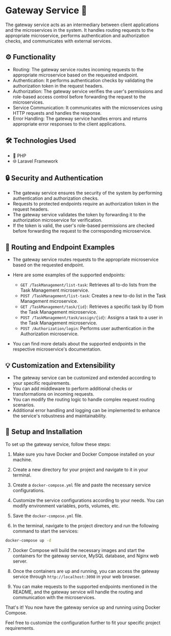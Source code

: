 

# Gateway Service 🚀

The gateway service acts as an intermediary between client applications and the microservices in the system. It handles routing requests to the appropriate microservice, performs authentication and authorization checks, and communicates with external services.

## ⚙️ Functionality

- Routing: The gateway service routes incoming requests to the appropriate microservice based on the requested endpoint.
- Authentication: It performs authentication checks by validating the authorization token in the request headers.
- Authorization: The gateway service verifies the user's permissions and role-based access control before forwarding the request to the microservices.
- Service Communication: It communicates with the microservices using HTTP requests and handles the response.
- Error Handling: The gateway service handles errors and returns appropriate error responses to the client applications.

## 🛠️ Technologies Used

- 🐘 PHP
- 🌐 Laravel Framework



## 🔒 Security and Authentication

- The gateway service ensures the security of the system by performing authentication and authorization checks.
- Requests to protected endpoints require an authorization token in the request headers.
- The gateway service validates the token by forwarding it to the authorization microservice for verification.
- If the token is valid, the user's role-based permissions are checked before forwarding the request to the corresponding microservice.

## 🚦 Routing and Endpoint Examples

- The gateway service routes requests to the appropriate microservice based on the requested endpoint.
- Here are some examples of the supported endpoints:

  - `GET /TaskManagement/list-task`: Retrieves all to-do lists from the Task Management microservice.
  - `POST /TaskManagement/list-task`: Creates a new to-do list in the Task Management microservice.
  - `GET /TaskManagement/task/{id}`: Retrieves a specific task by ID from the Task Management microservice.
  - `POST /TaskManagement/task/assign/{id}`: Assigns a task to a user in the Task Management microservice.
  - `POST /Authorization/login`: Performs user authentication in the Authorization microservice.

- You can find more details about the supported endpoints in the respective microservice's documentation.

## 💡 Customization and Extensibility

- The gateway service can be customized and extended according to your specific requirements.
- You can add middleware to perform additional checks or transformations on incoming requests.
- You can modify the routing logic to handle complex request routing scenarios.
- Additional error handling and logging can be implemented to enhance the service's robustness and maintainability.





## 🚀 Setup and Installation

To set up the gateway service, follow these steps:

1. Make sure you have Docker and Docker Compose installed on your machine.

2. Create a new directory for your project and navigate to it in your terminal.

3. Create a `docker-compose.yml` file and paste the necessary service configurations.

4. Customize the service configurations according to your needs. You can modify environment variables, ports, volumes, etc.

5. Save the `docker-compose.yml` file.

6. In the terminal, navigate to the project directory and run the following command to start the services:

```bash
docker-compose up -d
```

7. Docker Compose will build the necessary images and start the containers for the gateway service, MySQL database, and Nginx web server.

8. Once the containers are up and running, you can access the gateway service through `http://localhost:3098` in your web browser.

9. You can make requests to the supported endpoints mentioned in the README, and the gateway service will handle the routing and communication with the microservices.

That's it! You now have the gateway service up and running using Docker Compose.

Feel free to customize the configuration further to fit your specific project requirements.
```
